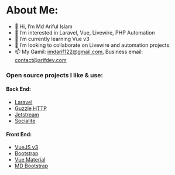 # About Me:
- 👋 Hi, I’m Md Ariful Islam
- 👀 I’m interested in Laravel, Vue, Livewire, PHP Automation
- 🌱 I’m currently learning Vue v3
- 💞️ I’m looking to collaborate on Livewire and automation projects
- 📫 My Gamil: imdarif122@gmail.com, Business email: contact@arifdev.com

### Open source projects I like & use:
#### Back End:
- [Laravel](https://github.com/laravel)
- [Guzzle HTTP](https://docs.guzzlephp.org/en/stable/)
- [Jetstream](https://jetstream.laravel.com)
- [Socialite](https://laravel.com/docs/9.x/socialite)
#### Front End:
- [VueJS v3](https://vuejs.org/)
- [Bootstrap](https://getbootstrap.com/)
- [Vue Material](https://www.creative-tim.com/vuematerial/getting-started)
- [MD Bootstrap](https://mdbootstrap.com/docs/standard/navigation/breadcrumb/)
